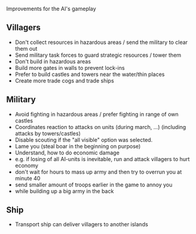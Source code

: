 Improvements for the AI's gameplay

Villagers
---------

 - Don't collect resources in hazardous areas / send the military to clear them out
 - Send military task forces to guard strategic resources / tower them
 - Don't build in hazardous areas
 - Build more gates in walls to prevent lock-ins
 - Prefer to build castles and towers near the water/thin places
 - Create more trade cogs and trade ships

Military
--------

 - Avoid fighting in hazardous areas / prefer fighting in range of own castles
 - Coordinates reaction to attacks on units (during march, ...) (including attacks by towers/castles)
 - Disable scouting if the "all visible" option was selected.
 - Lame you (steal boar in the beginning on purpose)
 - Understand, how to do economic damage
  - e.g. if losing of all AI-units is inevitable, run and attack villagers to hurt economy
 - don't wait for hours to mass up army and then try to overrun you at minute 40
  - send smaller amount of troops earlier in the game to annoy you
  - while building up a big army in the back

Ship
--------

  - Transport ship can deliver villagers to another islands
